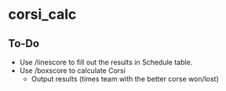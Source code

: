 # corsi_calc

## To-Do
- Use /linescore to fill out the results in Schedule table.
- Use /boxscore to calculate Corsi
    - Output results (times team with the better corse won/lost)